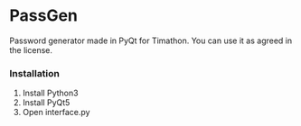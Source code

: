 # PassGen
Password generator made in PyQt for Timathon. You can use it as agreed in the license.
### Installation
1. Install Python3
2. Install PyQt5
3. Open interface.py
